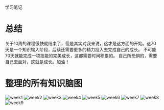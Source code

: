 学习笔记
# 总结
关于10周的课程很快就结束了，但是其实对我来说，这才是这方面的开始。这70天是一个知识输入阶段，后续还需要更多的精力投入去完成自己的成长。
不可能70天就能完成一项技能的完美成长，这都需要时间积累的。
自己所恐惧的，需要自己去面对，这就是成长。加油！
# 整理的所有知识脑图
![week1](/Xmind/week1.png)
![week2](/Xmind/week2.png)
![week3](/Xmind/week3.png)
![week4](/Xmind/week4.png)
![week5](/Xmind/week5.png)
![week6](/Xmind/week6.png)
![week7](/Xmind/week7.png)
![week8](/Xmind/week8.png)
![week9](/Xmind/week9.png)


